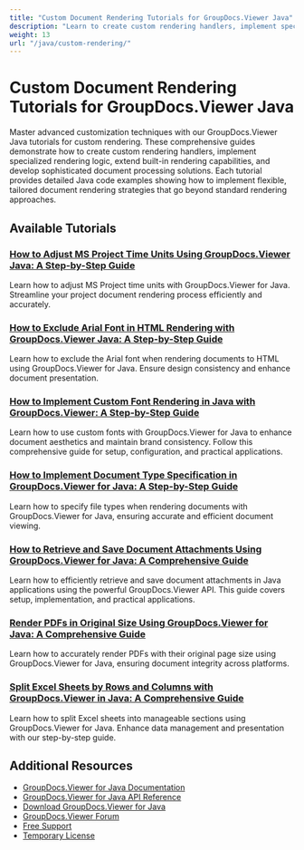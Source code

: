 ```yaml
---
title: "Custom Document Rendering Tutorials for GroupDocs.Viewer Java"
description: "Learn to create custom rendering handlers, implement specialized rendering logic, and extend GroupDocs.Viewer's capabilities in Java."
weight: 13
url: "/java/custom-rendering/"
---
```


# Custom Document Rendering Tutorials for GroupDocs.Viewer Java

Master advanced customization techniques with our GroupDocs.Viewer Java tutorials for custom rendering. These comprehensive guides demonstrate how to create custom rendering handlers, implement specialized rendering logic, extend built-in rendering capabilities, and develop sophisticated document processing solutions. Each tutorial provides detailed Java code examples showing how to implement flexible, tailored document rendering strategies that go beyond standard rendering approaches.

## Available Tutorials

### [How to Adjust MS Project Time Units Using GroupDocs.Viewer Java&#58; A Step-by-Step Guide](./adjust-ms-project-time-units-groupdocs-viewer-java/)
Learn how to adjust MS Project time units with GroupDocs.Viewer for Java. Streamline your project document rendering process efficiently and accurately.

### [How to Exclude Arial Font in HTML Rendering with GroupDocs.Viewer Java&#58; A Step-by-Step Guide](./exclude-arial-font-groupdocs-viewer-java/)
Learn how to exclude the Arial font when rendering documents to HTML using GroupDocs.Viewer for Java. Ensure design consistency and enhance document presentation.

### [How to Implement Custom Font Rendering in Java with GroupDocs.Viewer&#58; A Step-by-Step Guide](./java-groupdocs-viewer-custom-font-rendering/)
Learn how to use custom fonts with GroupDocs.Viewer for Java to enhance document aesthetics and maintain brand consistency. Follow this comprehensive guide for setup, configuration, and practical applications.

### [How to Implement Document Type Specification in GroupDocs.Viewer for Java&#58; A Step-by-Step Guide](./implement-doc-type-specification-groupdocs-viewer-java/)
Learn how to specify file types when rendering documents with GroupDocs.Viewer for Java, ensuring accurate and efficient document viewing.

### [How to Retrieve and Save Document Attachments Using GroupDocs.Viewer for Java&#58; A Comprehensive Guide](./retrieve-save-document-attachments-groupdocs-viewer-java/)
Learn how to efficiently retrieve and save document attachments in Java applications using the powerful GroupDocs.Viewer API. This guide covers setup, implementation, and practical applications.

### [Render PDFs in Original Size Using GroupDocs.Viewer for Java&#58; A Comprehensive Guide](./render-pdf-original-page-size-groupdocs-viewer-java/)
Learn how to accurately render PDFs with their original page size using GroupDocs.Viewer for Java, ensuring document integrity across platforms.

### [Split Excel Sheets by Rows and Columns with GroupDocs.Viewer in Java&#58; A Comprehensive Guide](./groupdocs-viewer-java-split-excel-sheets-rows-columns/)
Learn how to split Excel sheets into manageable sections using GroupDocs.Viewer for Java. Enhance data management and presentation with our step-by-step guide.

## Additional Resources

- [GroupDocs.Viewer for Java Documentation](https://docs.groupdocs.com/groupdocs.viewer/java/)
- [GroupDocs.Viewer for Java API Reference](https://reference.groupdocs.com/groupdocs.viewer/java/)
- [Download GroupDocs.Viewer for Java](https://releases.groupdocs.com/groupdocs.viewer/java/)
- [GroupDocs.Viewer Forum](https://forum.groupdocs.com/c/groupdocs.viewer)
- [Free Support](https://forum.groupdocs.com/)
- [Temporary License](https://purchase.groupdocs.com/temporary-license/)
